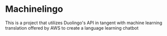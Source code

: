 # Machinelingo

This is a project that utilizes Duolingo's API in tangent with machine learning translation offered by AWS to create a language learning chatbot